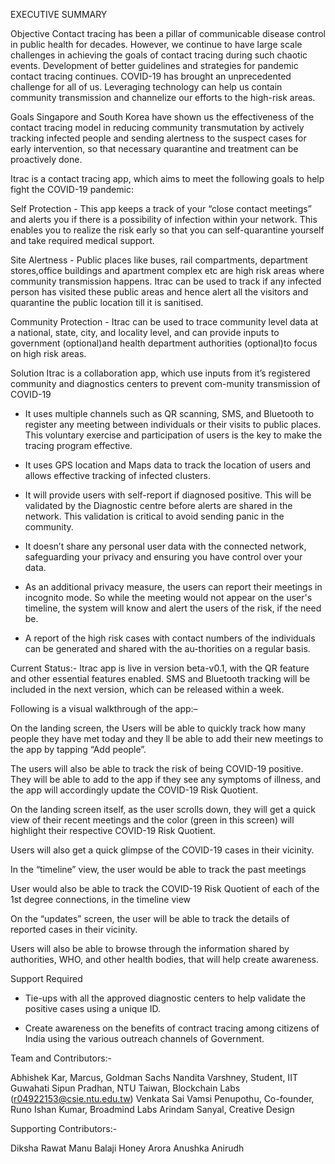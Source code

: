 EXECUTIVE SUMMARY


Objective
Contact tracing has been a pillar of communicable disease control in public health for decades. However, we  continue to have large scale challenges in achieving the goals of contact tracing during such chaotic events. Development of better guidelines and strategies for pandemic contact tracing continues. COVID-19 has brought an unprecedented challenge for all of us. Leveraging technology can help us contain community transmission and channelize our efforts to the high-risk areas.



Goals
Singapore and South Korea have shown us the effectiveness of the contact tracing model in reducing community transmutation by actively tracking infected people and sending alertness to the suspect cases for early intervention, so that necessary quarantine and treatment can be proactively done.

Itrac is a contact tracing app, which aims to meet the following goals to help fight the COVID-19 pandemic:

Self Protection - This app keeps a track of your “close contact meetings” and alerts you if there is a possibility of infection within your network. This enables you to realize the risk early so that you can self-quarantine yourself and take required medical support.

Site Alertness - Public places like buses, rail compartments, department stores,office buildings and apartment complex etc are high risk areas where community transmission happens. Itrac can be used to track if any infected person has visited these public areas and hence alert all the visitors and quarantine the public location till it is sanitised.

Community Protection - Itrac can be used to trace community level data at a national, state, city, and locality level, and can provide inputs to government (optional)and health department authorities (optional)to focus on high risk areas. 

Solution
Itrac is a collaboration app, which use inputs from it’s registered community and diagnostics centers to prevent com-munity transmission of COVID-19

-	It uses multiple channels such as QR scanning, SMS, and Bluetooth to register any meeting between individuals or their visits to public places. This voluntary exercise and participation of users is the key to make the tracing program effective.

-	It uses GPS location and Maps data to track the location of users and allows effective tracking of infected clusters.

-	It will provide users with self-report if diagnosed positive. This will be validated by the Diagnostic centre before alerts are shared in the network. This validation is critical to avoid sending panic in the community.

-	It doesn’t share any personal user data with the connected network, safeguarding your privacy and ensuring you have control over your data.

-	As an additional privacy measure, the users can report their meetings in incognito mode. So while the meeting would not appear on the user's timeline, the system will know and alert the users of the risk, if the need be.
-	A report of the high risk cases with contact numbers of the individuals can be generated and shared with the au-thorities on a regular basis. 

Current Status:-
Itrac app is live in version beta-v0.1, with the QR feature and other essential features enabled. SMS and Bluetooth tracking will be included in the next version, which can be released within a week. 

Following is a visual walkthrough of the app:– 

 	



On the landing screen, the Users will be able to quickly track how many people they have met today and they ll be able to add their new meetings to the app by tapping “Add people”.



The users will also be able to track the risk of being COVID-19 positive. They will be able to add to the app if they see any symptoms of illness, and the app will accordingly update the COVID-19 Risk Quotient.
 	



On the landing screen itself, as the user scrolls down, they will get a quick view of their recent meetings and the color (green in this screen) will highlight their respective COVID-19 Risk Quotient.




Users will also get a quick glimpse of the COVID-19 cases in their vicinity.
	
 	



In the “timeline” view, the user would be able to track the past meetings






User would also be able to track the COVID-19 Risk Quotient of each of the 1st degree connections, in the timeline view
 	






On the “updates” screen, the user will be able to track the details of reported cases in their vicinity. 





Users will also be able to browse through the information shared by authorities, WHO, and other health bodies, that will help create awareness.
   

Support Required
-	Tie-ups with all the approved diagnostic centers to help validate the positive cases using a unique ID.

-	Create awareness on the benefits of contract tracing among citizens of India using the various outreach channels of Government. 



Team and Contributors:-

Abhishek Kar, Marcus, Goldman Sachs
Nandita Varshney, Student, IIT Guwahati
Sipun Pradhan, NTU Taiwan, Blockchain Labs (r04922153@csie.ntu.edu.tw)
Venkata Sai Vamsi Penupothu, Co-founder, Runo
Ishan Kumar, Broadmind Labs 
Arindam Sanyal, Creative Design

Supporting Contributors:-

Diksha Rawat
Manu Balaji
Honey Arora
Anushka
Anirudh
